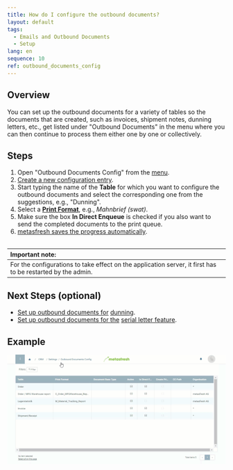 ```yaml
---
title: How do I configure the outbound documents?
layout: default
tags:
  - Emails and Outbound Documents
  - Setup
lang: en
sequence: 10
ref: outbound_documents_config
---
```


## Overview
You can set up the outbound documents for a variety of tables so the documents that are created, such as invoices, shipment notes, dunning letters, etc., get listed under "Outbound Documents" in the menu where you can then continue to process them either one by one or collectively.

## Steps
1. Open "Outbound Documents Config" from the [menu](Menu).
1. [Create a new configuration entry](New_Record_Window).
1. Start typing the name of the **Table** for which you want to configure the outbound documents and select the corresponding one from the suggestions, e.g., "Dunning".
1. Select a [**Print Format**](Add_print_format), e.g., *Mahnbrief (swat)*.
1. Make sure the box **In Direct Enqueue** is checked if you also want to send the completed documents to the print queue.
1. [metasfresh saves the progress automatically](Saveindicator).
<br><br>

| **Important note:** |
| :- |
| For the configurations to take effect on the application server, it first has to be restarted by the admin. |

## Next Steps (optional)
- [Set up outbound documents for](Outbound_Documents_Config_Dunning) [dunning](Dunning_Run).
- [Set up outbound documents for the](Outbound_documents_config_serial_letters) [serial letter feature](Create_serial_letters).

## Example
![](assets/Outbound_documents_config+dunning.gif)
